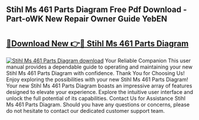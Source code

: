 ## Stihl Ms 461 Parts Diagram Free Pdf Download - Part-oWK New Repair Owner Guide YebEN

# <h2><a href="http://dfk4vs.blite.top/?on=Stihl+Ms+461+Parts+Diagram">🔗Download New 👉🔴 Stihl Ms 461 Parts Diagram</a></h2>

[![Stihl Ms 461 Parts Diagram download](https://i.imgur.com/lujVjoI.png)](http://dfk4vs.blite.top/?on=Stihl+Ms+461+Parts+Diagram)
Your Reliable Companion This user manual provides a dependable guide to operating and maintaining your new Stihl Ms 461 Parts Diagram with confidence. Thank You for Choosing Us! Enjoy exploring the possibilities with your new Stihl Ms 461 Parts Diagram! Your new Stihl Ms 461 Parts Diagram boasts an impressive array of features designed to elevate your experience. Explore the intuitive user interface and unlock the full potential of its capabilities. Contact Us for Assistance Stihl Ms 461 Parts Diagram. Should you have any questions or concerns, please do not hesitate to contact our dedicated customer support team.
